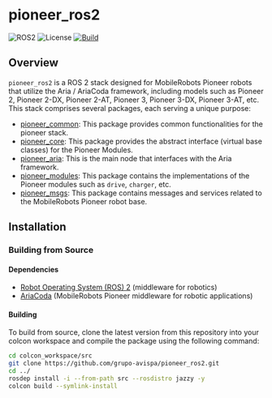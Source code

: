 # pioneer_ros2

![ROS2](https://img.shields.io/badge/ros2-jazzy-blue?logo=ros&logoColor=white)
![License](https://img.shields.io/github/license/grupo-avispa/pioneer_ros2)
[![Build](https://github.com/grupo-avispa/pioneer_ros2/actions/workflows/build.yml/badge.svg?branch=main)](https://github.com/grupo-avispa/pioneer_ros2/actions/workflows/build.yml)

## Overview

`pioneer_ros2` is a ROS 2 stack designed for MobileRobots Pioneer robots that utilize the Aria / AriaCoda framework, including models such as Pioneer 2, Pioneer 2-DX, Pioneer 2-AT, Pioneer 3, Pioneer 3-DX, Pioneer 3-AT, etc. This stack comprises several packages, each serving a unique purpose:

 * [pioneer_common]: This package provides common functionalities for the pioneer stack.
 * [pioneer_core]: This package provides the abstract interface (virtual base classes) for the Pioneer Modules.
 * [pioneer_aria]: This is the main node that interfaces with the Aria framework.
 * [pioneer_modules]: This package contains the implementations of the Pioneer modules such as `drive`, `charger`, etc.
 * [pioneer_msgs]: This package contains messages and services related to the MobileRobots Pioneer robot base.

## Installation

### Building from Source

#### Dependencies

- [Robot Operating System (ROS) 2](https://docs.ros.org/en/jazzy/) (middleware for robotics)
- [AriaCoda](https://github.com/grupo-avispa/AriaCoda) (MobileRobots Pioneer middleware for robotic applications)

#### Building

To build from source, clone the latest version from this repository into your colcon workspace and compile the package using the following command:
```bash
cd colcon_workspace/src
git clone https://github.com/grupo-avispa/pioneer_ros2.git
cd ../
rosdep install -i --from-path src --rosdistro jazzy -y
colcon build --symlink-install
```

[pioneer_common]: /pioneer_common
[pioneer_core]: /pioneer_core
[pioneer_aria]: /pioneer_aria
[pioneer_modules]: /pioneer_modules
[pioneer_msgs]: /pioneer_msgs
